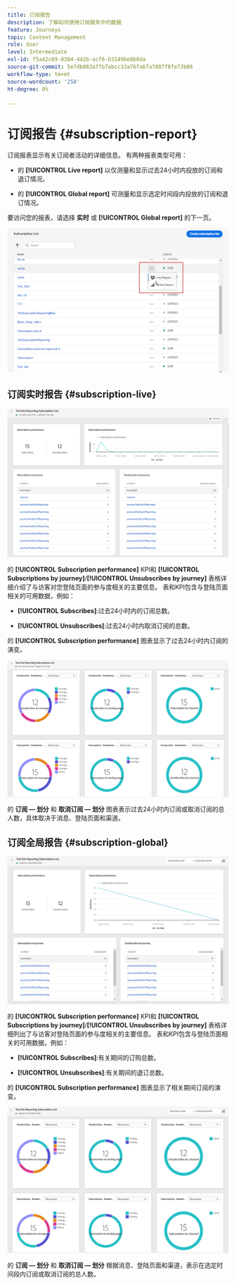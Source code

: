 ```yaml
---
title: 订阅报告
description: 了解如何使用订阅服务中的数据
feature: Journeys
topic: Content Management
role: User
level: Intermediate
exl-id: f5a42c69-0384-442b-acf6-b3149be8b0da
source-git-commit: 5e7db083affb7abcc33a76fa6fa7887f8fe73b06
workflow-type: tm+mt
source-wordcount: '258'
ht-degree: 0%

---
```


# 订阅报告 {#subscription-report}

订阅报表显示有关订阅者活动的详细信息。 有两种报表类型可用：

* 的 **[!UICONTROL Live report]** 以仅测量和显示过去24小时内投放的订阅和退订情况。

* 的 **[!UICONTROL Global report]** 可测量和显示选定时间段内投放的订阅和退订情况。

要访问您的报表，请选择 **实时** 或 **[!UICONTROL Global report]** 的下一页。

![](assets/subscription_report_6.png)

## 订阅实时报告 {#subscription-live}

![](assets/subscription_report_3.png)

的 **[!UICONTROL Subscription performance]** KPI和 **[!UICONTROL Subscriptions by journey]**/**[!UICONTROL Unsubscribes by journey]** 表格详细介绍了与访客对您登陆页面的参与度相关的主要信息。 表和KPI包含与登陆页面相关的可用数据，例如：

* **[!UICONTROL Subscribes]**:过去24小时内的订阅总数。

* **[!UICONTROL Unsubscribes]**:过去24小时内取消订阅的总数。

的 **[!UICONTROL Subscription performance]** 图表显示了过去24小时内订阅的演变。

![](assets/subscription_report_4.png)

的 **订阅 — 划分** 和 **取消订阅 — 划分** 图表表示过去24小时内订阅或取消订阅的总人数，具体取决于消息、登陆页面和渠道。

## 订阅全局报告 {#subscription-global}

![](assets/subscription_report_1.png)

的 **[!UICONTROL Subscription performance]** KPI和 **[!UICONTROL Subscriptions by journey]**/**[!UICONTROL Unsubscribes by journey]** 表格详细列出了与访客对登陆页面的参与度相关的主要信息。 表和KPI包含与登陆页面相关的可用数据，例如：

* **[!UICONTROL Subscribes]**:有关期间的订购总数。

* **[!UICONTROL Unsubscribes]**:有关期间的退订总数。

的 **[!UICONTROL Subscription performance]** 图表显示了相关期间订阅的演变。

![](assets/subscription_report_2.png)

的 **订阅 — 划分** 和 **取消订阅 — 划分** 根据消息、登陆页面和渠道，表示在选定时间段内订阅或取消订阅的总人数。
